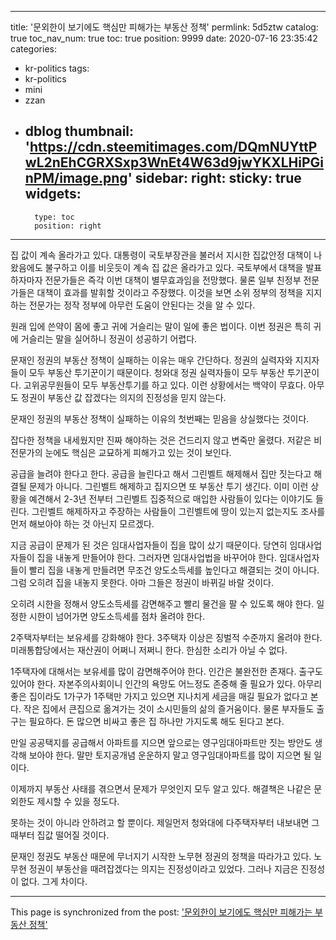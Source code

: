 
---
title: '문외한이 보기에도 핵심만 피해가는 부동산 정책'
permlink: 5d5ztw
catalog: true
toc_nav_num: true
toc: true
position: 9999
date: 2020-07-16 23:35:42
categories:
- kr-politics
tags:
- kr-politics
- mini
- zzan
- dblog
thumbnail: 'https://cdn.steemitimages.com/DQmNUYttPwL2nEhCGRXSxp3WnEt4W63d9jwYKXLHiPGinPM/image.png'
sidebar:
    right:
        sticky: true
widgets:
    -
        type: toc
        position: right
---


집 값이 계속 올라가고 있다. 대통령이 국토부장관을 불러서 지시한 집값안정 대책이 나왔음에도 불구하고 이를 비웃듯이 계속 집 값은 올라가고 있다. 국토부에서 대책을 발표하자마자 전문가들은 즉각 이번 대책이 별무효과임을 전망했다. 물론 일부 친정부 전문가들은 대책이 효과를 발휘할 것이라고 주장했다. 이것을 보면 소위 정부의 정책을 지지하는 전문가는 정작 정부에 아무런 도움이 안된다는 것을 알 수 있다.

원래 입에 쓴약이 몸에 좋고 귀에 거슬리는 말이 일에 좋은 법이다. 이번 정권은 특히 귀에 거슬리는 말을 실어하니 정권이 성공하기 어렵다.

문재인 정권의 부동산 정책이 실패하는 이유는 매우 간단하다. 정권의 실력자와 지지자들이 모두 부동산 투기꾼이기 때문이다. 청와대 정권 실력자들이 모두 부동산 투기꾼이다. 고위공무원들이 모두 부동산투기를 하고 있다. 이런 상황에서는 백약이 무효다. 아무도 정권이 부동산 값 잡겠다는 의지의 진정성을 믿지 않는다.

문재인 정권의 부동산 정책이 실패하는 이유의 첫번째는 믿음을 상실했다는 것이다.

잡다한 정책을 내세웠지만 진짜 해야하는 것은 건드리지 않고 변죽만 울렸다. 저같은 비전문가의 눈에도 핵심은 교묘하게 피해가고 있는 것이 보인다.

공급을 늘려야 한다고 한다. 공급을 늘린다고 해서 그린벨트 해제해서 집만 짓는다고 해결될 문제가 아니다. 그린벨트 해제하고 집지으면 또 부동산 투기 생긴다. 이미 이런 상황을 예견해서 2-3년 전부터 그린벨트 집중적으로 매입한 사람들이 있다는 이야기도 들린다. 그린벨트 해제하자고 주장하는 사람들이 그린벨트에 땅이 있는지 없는지도 조사를 먼저 해보아야 하는 것 아닌지 모르겠다.

지금 공급이 문제가 된 것은 임대사업자들이 집을 많이 샀기 때문이다. 당연히 임대사업자들이 집을 내놓게 만들어야 한다. 그러자면 임대사업법을 바꾸어야 한다. 임대사업자들이 빨리 집을 내놓게 만들려면 무조건 양도소득세를 높인다고 해결되는 것이 아니다. 그럼 오히려 집을 내놓지 못한다. 아마 그들은 정권이 바뀌길 바랄 것이다.

오히려 시한을 정해서 양도소득세를 감면해주고 빨리 물건을 팔 수 있도록 해야 한다. 일정한 시한이 넘어가면 양도소득세를 점차 올려야 한다.

2주택자부터는 보유세를 강화해야 한다. 3주택자 이상은 징벌적 수준까지 올려야 한다. 미래통합당에서는 재산권이 어쩌니 저쩌니 한다. 한심한 소리가 아닐 수 없다.

1주택자에 대해서는 보유세를 많이 감면해주어야 한다. 인간은 불완전한 존재다. 출구도 있어야 한다. 자본주의사회이니 인간의 욕망도 어느정도 존중해 줄 필요가 있다. 아무리 좋은 집이라도 1가구가 1주택만 가지고 있으면 지나치게 세금을 매길 필요가 없다고 본다. 작은 집에서 큰집으로 옮겨가는 것이 소시민들의 삶의 즐거움이다. 물론 부자들도 출구는 필요하다. 돈 많으면 비싸고 좋은 집 하나만 가지도록 해도 된다고 본다.

만일 공공택지를 공급해서 아파트를 지으면 앞으로는 영구임대아파트만 짓는 방안도 생각해 보아야 한다. 말만 토지공개념 운운하지 말고 영구임대아파트를 많이 지으면 될 일이다.

이제까지 부동산 사태를 겪으면서 문제가 무엇인지 모두 알고 있다. 해결책은 나같은 문외한도 제시할 수 있을 정도다.

못하는 것이 아니라 안하려고 할 뿐이다. 제일먼저 청와대에 다주택자부터 내보내면 그때부터 집값 떨어질 것이다.

문재인 정권도 부동산 때문에 무너지기 시작한 노무현 정권의 정책을 따라가고 있다. 노무현 정권이 부동산을 때려잡겠다는 의지는 진정성이라고 있었다. 그러나 지금은 진정성이 없다. 그게 차이다.

- - -

This page is synchronized from the post: ['문외한이 보기에도 핵심만 피해가는 부동산 정책'](https://steemit.com/@oldstone/5d5ztw)
